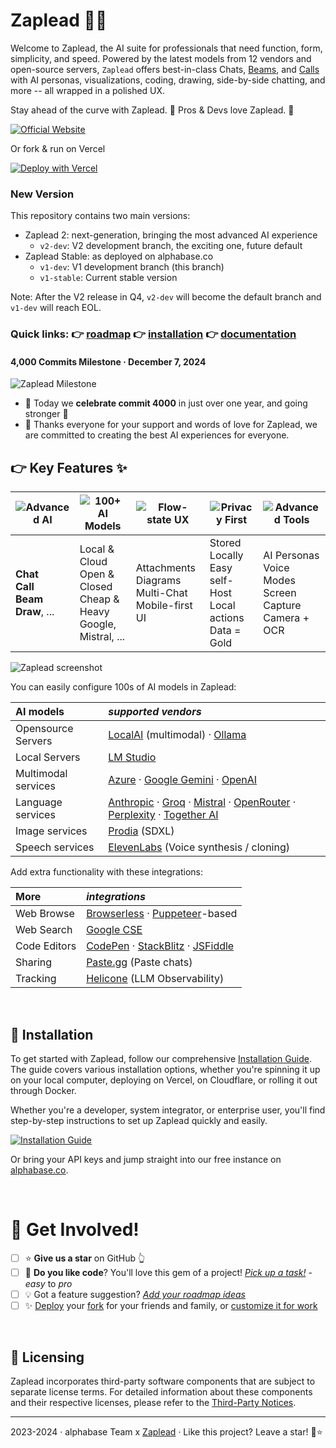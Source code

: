 # Zaplead 🧠✨

Welcome to Zaplead, the AI suite for professionals that need function, form,
simplicity, and speed. Powered by the latest models from 12 vendors and
open-source servers, `Zaplead` offers best-in-class Chats,
[Beams](https://github.com/alphabaseOfficial/alpha-agi/issues/470),
and [Calls](https://github.com/alphabaseOfficial/alpha-agi/issues/354) with AI personas,
visualizations, coding, drawing, side-by-side chatting, and more -- all wrapped in a polished UX.

Stay ahead of the curve with Zaplead. 🚀 Pros & Devs love Zaplead. 🤖

[![Official Website](https://img.shields.io/badge/alphabase.co-%23096bde?style=for-the-badge&logo=vercel&label=launch)](https://alphabase.co)



Or fork & run on Vercel

[![Deploy with Vercel](https://vercel.com/button)](https://vercel.com/new/clone?repository-url=https%3A%2F%2Fgithub.com%2FalphabaseOfficial%2FZaplead-AGI&env=OPENAI_API_KEY&envDescription=Backend%20API%20keys%2C%20optional%20and%20may%20be%20overridden%20by%20the%20UI.&envLink=https%3A%2F%2Fgithub.com%2FalphabaseOfficial%2FZaplead-AGI%2Fblob%2Fmain%2Fdocs%2Fenvironment-variables.md&project-name=Zaplead)

### New Version

This repository contains two main versions:

- Zaplead 2: next-generation, bringing the most advanced AI experience
  - `v2-dev`: V2 development branch, the exciting one, future default
- Zaplead Stable: as deployed on alphabase.co
  - `v1-dev`: V1 development branch (this branch)
  - `v1-stable`: Current stable version

Note: After the V2 release in Q4, `v2-dev` will become the default branch and `v1-dev` will reach EOL.

### Quick links: 👉 [roadmap](https://github.com/users/enricoros/projects/4/views/2) 👉 [installation](docs/installation.md) 👉 [documentation](docs/README.md)

<!-- ### What's New in 1.16.1...1.16.8 · Sep 13, 2024 (patch releases)

- 1.16.8: OpenAI ChatGPT-4o Latest (o1-preview and o1-mini are supported in Zaplead 2)
- 1.16.7: OpenAI support for GPT-4o 2024-08-06
- 1.16.6: Groq support for Llama 3.1 models
- 1.16.5: GPT-4o Mini support
- 1.16.4: 8192 tokens support for Claude 3.5 Sonnet
- 1.16.3: Anthropic Claude 3.5 Sonnet model support
- 1.16.2: Improve web downloads, as text, markdown, or HTML
- 1.16.2: Proper support for Gemini models
- 1.16.2: Added the latest Mistral model
- 1.16.2: Tokenizer support for gpt-4o
- 1.16.2: Updates to Beam
- 1.16.1: Support for the new OpenAI GPT-4o 2024-05-13 model -->

<!-- ### What's New in 1.16.0 · May 9, 2024 · Crystal Clear

- [Beam](https://alphabase.co/blog/beam-multi-model-ai-reasoning) core and UX improvements based on user feedback
- Chat cost estimation 💰 (enable it in Labs / hover the token counter)
- Save/load chat files with Ctrl+S / Ctrl+O on desktop
- Major enhancements to the Auto-Diagrams tool
- YouTube Transcriber Persona for chatting with video content, [#500](https://github.com/alphabaseOfficial/alpha-agi/pull/500)
- Improved formula rendering (LaTeX), and dark-mode diagrams, [#508](https://github.com/alphabaseOfficial/alpha-agi/issues/508), [#520](https://github.com/alphabaseOfficial/alpha-agi/issues/520)
- Models update: **Anthropic**, **Groq**, **Ollama**, **OpenAI**, **OpenRouter**, **Perplexity**
- Code soft-wrap, chat text selection toolbar, 3x faster on Apple silicon, and more [#517](https://github.com/alphabaseOfficial/alpha-agi/issues/517), [507](https://github.com/alphabaseOfficial/alpha-agi/pull/507) -->

#### 4,000 Commits Milestone · December 7, 2024

![Zaplead Milestone](https://github-production-user-asset-6210df.s3.amazonaws.com/32999/320314844-47fddbb1-9bd6-4b58-ace4-781dfcb80923.png?X-Amz-Algorithm=AWS4-HMAC-SHA256&X-Amz-Credential=AKIAVCODYLSA53PQK4ZA%2F20250101%2Fus-east-1%2Fs3%2Faws4_request&X-Amz-Date=20250101T125538Z&X-Amz-Expires=300&X-Amz-Signature=1c80987a5b20105663018413c210c03d69c1eb24d2060646a846916579222c25&X-Amz-SignedHeaders=host)

- 🥇 Today we <b>celebrate commit 4000</b> in just over one year, and going stronger 🚀
- 📢️ Thanks everyone for your support and words of love for Zaplead, we are committed to creating the best AI experiences for everyone.

<!-- ### What's New in 1.15.0 · April 1, 2024 · Beam

- ⚠️ [**Beam**: the multi-model AI chat](https://alphabase.co/blog/beam-multi-model-ai-reasoning). find better answers, faster - a game-changer for brainstorming, decision-making, and creativity. [#443](https://github.com/alphabaseOfficial/alpha-agi/issues/443)
- Managed Deployments **Auto-Configuration**: simplify the UI models setup with backend-set models. [#436](https://github.com/alphabaseOfficial/alpha-agi/issues/436)
- Message **Starring ⭐**: star important messages within chats, to attach them later. [#476](https://github.com/alphabaseOfficial/alpha-agi/issues/476)
- Enhanced the default Persona
- Fixes to Gemini models and SVGs, improvements to UI and icons
- 1.15.1: Support for Gemini Pro 1.5 and OpenAI Turbo models
- Beast release, over 430 commits, 10,000+ lines changed: [release notes](https://github.com/alphabaseOfficial/alpha-agi/releases/tag/v1.15.0), and changes [v1.14.1...v1.15.0](https://github.com/alphabaseOfficial/alpha-agi/compare/v1.14.1...v1.15.0)

<details>
<summary>What's New in 1.14.1 · March 7, 2024 · Modelmorphic</summary>

- **Anthropic** [Claude-3](https://www.anthropic.com/news/claude-3-family) model family support. [#443](https://github.com/alphabaseOfficial/alpha-agi/issues/443)
- New **[Perplexity](https://www.perplexity.ai/)** and **[Groq](https://groq.com/)** integration (thanks @Penagwin). [#407](https://github.com/alphabaseOfficial/alpha-agi/issues/407), [#427](https://github.com/alphabaseOfficial/alpha-agi/issues/427)
- **[LocalAI](https://localai.io/models/)** deep integration, including support for [model galleries](https://github.com/alphabaseOfficial/alpha-agi/issues/411)
- **Mistral** Large and Google **Gemini 1.5** support
- Performance optimizations: runs [much faster](https://twitter.com/enricoros/status/1756553038293303434?utm_source=localhost:3000&utm_medium=Zaplead), saves lots of power, reduces memory usage
- Enhanced UX with auto-sizing charts, refined search and folder functionalities, perfected scaling
- And with more UI improvements, documentation, bug fixes (20 tickets), and developer enhancements

</details>

<details>
<summary>What's New in 1.13.0 · Feb 8, 2024 · Multi + Mind</summary>

https://github.com/alphabaseOfficial/alpha-agi/assets/32999/01732528-730e-41dc-adc7-511385686b13

- **Side-by-Side Split Windows**: multitask with parallel conversations. [#208](https://github.com/alphabaseOfficial/alpha-agi/issues/208)
- **Multi-Chat Mode**: message everyone, all at once. [#388](https://github.com/alphabaseOfficial/alpha-agi/issues/388)
- **Export tables as CSV**: big thanks to @aj47. [#392](https://github.com/alphabaseOfficial/alpha-agi/pull/392)
- Adjustable text size: customize density. [#399](https://github.com/alphabaseOfficial/alpha-agi/issues/399)
- Dev2 Persona Technology Preview
- Better looking chats with improved spacing, fonts, and menus
- More: new video player, [LM Studio tutorial](https://github.com/alphabaseOfficial/alpha-agi/blob/main/docs/config-local-lmstudio.md) (thanks @aj47), [MongoDB support](https://github.com/alphabaseOfficial/alpha-agi/blob/main/docs/deploy-database.md) (thanks @ranfysvalle02), and speedups

</details>

<details>
<summary>What's New in 1.12.0 · Jan 26, 2024 · AGI Hotline</summary>

https://github.com/alphabaseOfficial/alpha-agi/assets/32999/95ceb03c-945d-4fdd-9a9f-3317beb54f3f

- **Voice Calls**: real-time voice call your personas out of the blue or in relation to a chat [#354](https://github.com/alphabaseOfficial/alpha-agi/issues/354)
- Support **OpenAI 0125** Models. [#364](https://github.com/alphabaseOfficial/alpha-agi/issues/364)
- Rename or Auto-Rename chats.  [#222](https://github.com/alphabaseOfficial/alpha-agi/issues/222), [#360](https://github.com/alphabaseOfficial/alpha-agi/issues/360)
- More control over **Link Sharing** [#356](https://github.com/alphabaseOfficial/alpha-agi/issues/356)
- **Accessibility** to screen readers [#358](https://github.com/alphabaseOfficial/alpha-agi/issues/358)
- Export chats to Markdown [#337](https://github.com/alphabaseOfficial/alpha-agi/issues/337)
- Paste tables from Excel [#286](https://github.com/alphabaseOfficial/alpha-agi/issues/286)
- Ollama model updates and context window detection fixes [#309](https://github.com/alphabaseOfficial/alpha-agi/issues/309)

</details>

<details>
<summary>What's New in 1.11.0 · Jan 16, 2024 · Singularity</summary>

https://github.com/alphabaseOfficial/alpha-agi/assets/1590910/a6b8e172-0726-4b03-a5e5-10cfcb110c68

- **Find chats**: search in titles and content, with frequency ranking. [#329](https://github.com/alphabaseOfficial/alpha-agi/issues/329)
- **Commands**: command auto-completion (type '/'). [#327](https://github.com/alphabaseOfficial/alpha-agi/issues/327)
- **[Together AI](https://www.together.ai/products#inference)** inference platform support (good speed and newer models). [#346](https://github.com/alphabaseOfficial/alpha-agi/issues/346)
- Persona Creator history, deletion, custom creation, fix llm API timeouts
- Enable adding up to five custom OpenAI-compatible endpoints
- Developer enhancements: new 'Actiles' framework

</details>

<details>
<summary>What's New in 1.10.0 · Jan 6, 2024 · The Year of AGI</summary>

- **New UI**: for both desktop and mobile, sets the stage for future scale. [#201](https://github.com/alphabaseOfficial/alpha-agi/issues/201)
- **Conversation Folders**: enhanced conversation organization. [#321](https://github.com/alphabaseOfficial/alpha-agi/issues/321)
- **[LM Studio](https://lmstudio.ai/)** support and improved token management
- Resizable panes in split-screen conversations.
- Large performance optimizations
- Developer enhancements: new UI framework, updated documentation for proxy settings on browserless/docker

</details>

For full details and former releases, check out the [changelog](docs/changelog.md). -->

## 👉 Key Features ✨

| ![Advanced AI](https://img.shields.io/badge/Advanced%20AI-32383e?style=for-the-badge&logo=ai&logoColor=white) | ![100+ AI Models](https://img.shields.io/badge/100%2B%20AI%20Models-32383e?style=for-the-badge&logo=ai&logoColor=white) | ![Flow-state UX](https://img.shields.io/badge/Flow--state%20UX-32383e?style=for-the-badge&logo=flow&logoColor=white) | ![Privacy First](https://img.shields.io/badge/Privacy%20First-32383e?style=for-the-badge&logo=privacy&logoColor=white) | ![Advanced Tools](https://img.shields.io/badge/Fun%20To%20Use-f22a85?style=for-the-badge&logo=tools&logoColor=white) |  
|---------------------------------------------------------------------------------------------------------------|-------------------------------------------------------------------------------------------------------------------------|----------------------------------------------------------------------------------------------------------------------|------------------------------------------------------------------------------------------------------------------------|----------------------------------------------------------------------------------------------------------------------| 
| **Chat**<br/>**Call**<br/>**Beam**<br/>**Draw**, ...                                                          | Local & Cloud<br/>Open & Closed<br/>Cheap & Heavy<br/>Google, Mistral, ...                                              | Attachments<br/>Diagrams<br/>Multi-Chat<br/>Mobile-first UI                                                          | Stored Locally<br/>Easy self-Host<br/>Local actions<br/>Data = Gold                                                    | AI Personas<br/>Voice Modes<br/>Screen Capture<br/>Camera + OCR                                                      |

![Zaplead screenshot](docs/pixels/big-AGI-compo-20240201_small.png)

You can easily configure 100s of AI models in Zaplead:

| **AI models**       | _supported vendors_                                                                                                                                                                                                             |
|:--------------------|:--------------------------------------------------------------------------------------------------------------------------------------------------------------------------------------------------------------------------------|
| Opensource Servers  | [LocalAI](https://localai.io/) (multimodal) · [Ollama](https://ollama.com/)                                                                                                                                                     |
| Local Servers       | [LM Studio](https://lmstudio.ai/)                                                                                                                                                                                               |
| Multimodal services | [Azure](https://azure.microsoft.com/en-us/products/ai-services/openai-service) · [Google Gemini](https://ai.google.dev/) · [OpenAI](https://platform.openai.com/docs/overview)                                                  |
| Language services   | [Anthropic](https://anthropic.com) · [Groq](https://wow.groq.com/) · [Mistral](https://mistral.ai/) · [OpenRouter](https://openrouter.ai/) · [Perplexity](https://www.perplexity.ai/) · [Together AI](https://www.together.ai/) | 
| Image services      | [Prodia](https://prodia.com/) (SDXL)                                                                                                                                                                                            | 
| Speech services     | [ElevenLabs](https://elevenlabs.io) (Voice synthesis / cloning)                                                                                                                                                                 | 

Add extra functionality with these integrations:

| **More**     | _integrations_                                                                                                 |
|:-------------|:---------------------------------------------------------------------------------------------------------------| 
| Web Browse   | [Browserless](https://www.browserless.io/) · [Puppeteer](https://pptr.dev/)-based                              |
| Web Search   | [Google CSE](https://programmablesearchengine.google.com/)                                                     |
| Code Editors | [CodePen](https://codepen.io/pen/) · [StackBlitz](https://stackblitz.com/) · [JSFiddle](https://jsfiddle.net/) |
| Sharing      | [Paste.gg](https://paste.gg/) (Paste chats)                                                                    | 
| Tracking     | [Helicone](https://www.helicone.ai) (LLM Observability)                                                        | 

[//]: # (- [x] **Flow-state UX** for uncompromised productivity)

[//]: # (- [x] **AI Personas**: Tailor your AI interactions with customizable personas)

[//]: # (- [x] **Sleek UI/UX**: A smooth, intuitive, and mobile-responsive interface)

[//]: # (- [x] **Efficient Interaction**: Voice commands, OCR, and drag-and-drop file uploads)

[//]: # (- [x] **Privacy First**: Self-host and use your own API keys for full control)

[//]: # (- [x] **Advanced Tools**: Execute code, import PDFs, and summarize documents)

[//]: # (- [x] **Seamless Integrations**: Enhance functionality with various third-party services)

[//]: # (- [x] **Open Roadmap**: Contribute to the progress of Zaplead)

<br/>

## 🚀 Installation

To get started with Zaplead, follow our comprehensive [Installation Guide](docs/installation.md).
The guide covers various installation options, whether you're spinning it up on
your local computer, deploying on Vercel, on Cloudflare, or rolling it out
through Docker.

Whether you're a developer, system integrator, or enterprise user, you'll find step-by-step instructions
to set up Zaplead quickly and easily.

[![Installation Guide](https://img.shields.io/badge/Installation%20Guide-blue?style=for-the-badge&logo=read-the-docs&logoColor=white)](docs/installation.md)

Or bring your API keys and jump straight into our free instance on [alphabase.co](https://alphabase.co).

<br/>

# 🌟 Get Involved!

<!-- [//]: # ([![Official Discord]&#40;https://img.shields.io/discord/1098796266906980422?label=discord&logo=discord&logoColor=%23fff&style=for-the-badge&#41;]&#40;#;)
[![Official Discord](https://discordapp.com/api/guilds/1098796266906980422/widget.png?style=banner2)](#) -->

<!-- - [ ] 📢️ [**Chat with us** on Discord](https://discord.gg/MkH4qj2Jp9) -->
- [ ] ⭐ **Give us a star** on GitHub 👆
- [ ] 🚀 **Do you like code**? You'll love this gem of a project! [_Pick up a task!_](https://github.com/alphabaseOfficial/Zaplead) - _easy_ to _pro_
- [ ] 💡 Got a feature suggestion? [_Add your roadmap ideas_](https://github.com/alphabaseOfficial/Zaplead/issues/new?&template=roadmap-request.md)
- [ ] ✨ [Deploy](docs/installation.md) your [fork](docs/customizations.md) for your friends and family, or [customize it for work](docs/customizations.md)

<br/>

[//]: # ([![GitHub stars]&#40;https://img.shields.io/github/stars/enricoros/Zaplead&#41;]&#40;https://github.com/alphabaseOfficial/alpha-agi/stargazers&#41;)

[//]: # ([![GitHub forks]&#40;https://img.shields.io/github/forks/enricoros/Zaplead&#41;]&#40;https://github.com/alphabaseOfficial/alpha-agi/network&#41;)

[//]: # ([![GitHub pull requests]&#40;https://img.shields.io/github/issues-pr/enricoros/Zaplead&#41;]&#40;https://github.com/alphabaseOfficial/alpha-agi/pulls&#41;)

[//]: # ([![License]&#40;https://img.shields.io/github/license/enricoros/Zaplead&#41;]&#40;https://github.com/alphabaseOfficial/alpha-agi/LICENSE&#41;)

## 📜 Licensing

Zaplead incorporates third-party software components that are subject
to separate license terms. For detailed information about these
components and their respective licenses, please refer to
the [Third-Party Notices](src/modules/3rdparty/THIRD_PARTY_NOTICES.md).

---

2023-2024 · alphabase Team x [Zaplead](https://github.com/alphabaseOfficial/alpha-agi) · Like this project? Leave a star! 💫⭐